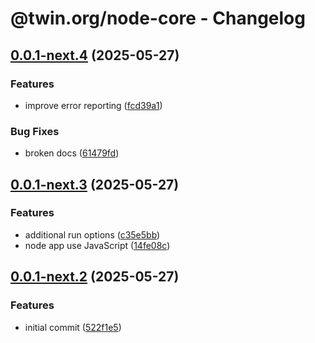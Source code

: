 # @twin.org/node-core - Changelog

## [0.0.1-next.4](https://github.com/twinfoundation/node/compare/node-core-v0.0.1-next.3...node-core-v0.0.1-next.4) (2025-05-27)

### Features

- improve error reporting ([fcd39a1](https://github.com/twinfoundation/node/commit/fcd39a18da2a6ce33965a99ca5f2f36f4aba712f))

### Bug Fixes

- broken docs ([61479fd](https://github.com/twinfoundation/node/commit/61479fd618f766d22c5aafec5277e1a89e22b453))

## [0.0.1-next.3](https://github.com/twinfoundation/node/compare/node-core-v0.0.1-next.2...node-core-v0.0.1-next.3) (2025-05-27)

### Features

- additional run options ([c35e5bb](https://github.com/twinfoundation/node/commit/c35e5bbb8a80fe6a36628d41f64585b3723d9ad7))
- node app use JavaScript ([14fe08c](https://github.com/twinfoundation/node/commit/14fe08cb760dd885a5dac9056a4d5dbc3d61df64))

## [0.0.1-next.2](https://github.com/twinfoundation/node/compare/node-core-v0.0.1-next.1...node-core-v0.0.1-next.2) (2025-05-27)

### Features

- initial commit ([522f1e5](https://github.com/twinfoundation/node/commit/522f1e515348f9b1dd1eeb3170b1249e2b0b5371))
